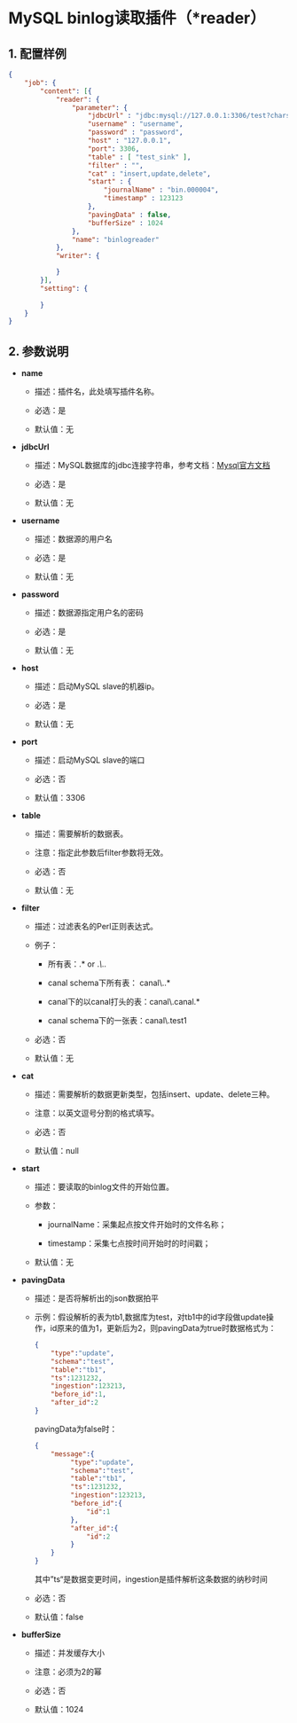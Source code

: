 # MySQL binlog读取插件（*reader）

## 1. 配置样例

```json
{
    "job": {
        "content": [{
            "reader": {
                "parameter": {
                    "jdbcUrl" : "jdbc:mysql://127.0.0.1:3306/test?charset=utf8",
                    "username" : "username",
                    "password" : "password",
                    "host" : "127.0.0.1",
                    "port": 3306,
                    "table" : [ "test_sink" ],
                    "filter" : "",
                    "cat" : "insert,update,delete",
                    "start" : {
                        "journalName" : "bin.000004",
                        "timestamp" : 123123
                    },
                    "pavingData" : false,
                    "bufferSize" : 1024
                },
                "name": "binlogreader"
            },
            "writer": {

            }
        }],
        "setting": {
        
        }
    }
}
```

## 2. 参数说明

* **name**
  
  * 描述：插件名，此处填写插件名称。
  
  * 必选：是
  
  * 默认值：无

* **jdbcUrl**
  
  * 描述：MySQL数据库的jdbc连接字符串，参考文档：[Mysql官方文档](http://dev.mysql.com/doc/connector-j/en/connector-j-reference-configuration-properties.html)
  
  * 必选：是
  
  * 默认值：无 

* **username**
  
  * 描述：数据源的用户名 
  
  * 必选：是 
  
  * 默认值：无

* **password**
  
  * 描述：数据源指定用户名的密码 
  
  * 必选：是
  
  * 默认值：无

* **host**
  
  * 描述：启动MySQL slave的机器ip。
  
  * 必选：是
  
  * 默认值：无

* **port**
  
  * 描述：启动MySQL slave的端口
  
  * 必选：否
  
  * 默认值：3306

* **table**
  
  * 描述：需要解析的数据表。
  
  * 注意：指定此参数后filter参数将无效。
  
  * 必选：否
  
  * 默认值：无

* **filter**
  
  * 描述：过滤表名的Perl正则表达式。
  
  * 例子：
    
    * 所有表：.*   or  .*\\..*
    
    * canal schema下所有表： canal\\..*
    
    * canal下的以canal打头的表：canal\\.canal.*
    
    * canal schema下的一张表：canal\\.test1
  
  * 必选：否
  
  * 默认值：无

* **cat**
  
  * 描述：需要解析的数据更新类型，包括insert、update、delete三种。
  
  * 注意：以英文逗号分割的格式填写。
  
  * 必选：否
  
  * 默认值：null

* **start**
  
  * 描述：要读取的binlog文件的开始位置。
  
  * 参数：
    
    * journalName：采集起点按文件开始时的文件名称；
    
    * timestamp：采集七点按时间开始时的时间戳；
  
  * 默认值：无

* **pavingData**
  
  * 描述：是否将解析出的json数据拍平
  
  * 示例：假设解析的表为tb1,数据库为test，对tb1中的id字段做update操作，id原来的值为1，更新后为2，则pavingData为true时数据格式为：
    
    ```json
    {
        "type":"update",
        "schema":"test",
        "table":"tb1",
        "ts":1231232,
        "ingestion":123213,
        "before_id":1,
        "after_id":2
    }
    ```
    
    pavingData为false时：
    
    ```json
    {
        "message":{
             "type":"update",
             "schema":"test",
             "table":"tb1",
             "ts":1231232,
             "ingestion":123213,
             "before_id":{
                 "id":1
             },
             "after_id":{
                 "id":2
             }
        }
    }
    ```
    
    其中”ts“是数据变更时间，ingestion是插件解析这条数据的纳秒时间
  
  * 必选：否
  
  * 默认值：false

* **bufferSize**
  
  * 描述：并发缓存大小
  
  * 注意：必须为2的幂
  
  * 必选：否
  
  * 默认值：1024
